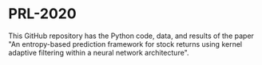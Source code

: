 # PRL-2020
This GitHub repository has the Python code, data, and results of the paper "An entropy-based prediction framework for stock returns using kernel adaptive filtering within a neural network architecture".
